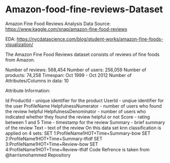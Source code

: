 # Amazon-food-fine-reviews-Dataset
Amazon Fine Food Reviews Analysis
Data Source: https://www.kaggle.com/snap/amazon-fine-food-reviews 

EDA: https://nycdatascience.com/blog/student-works/amazon-fine-foods-visualization/

The Amazon Fine Food Reviews dataset consists of reviews of fine foods from Amazon.

Number of reviews: 568,454
Number of users: 256,059
Number of products: 74,258
Timespan: Oct 1999 - Oct 2012
Number of Attributes/Columns in data: 10

Attribute Information:

Id
ProductId - unique identifier for the product
UserId - unqiue identifier for the user
ProfileName
HelpfulnessNumerator - number of users who found the review helpful
HelpfulnessDenominator - number of users who indicated whether they found the review helpful or not
Score - rating between 1 and 5
Time - timestamp for the review
Summary - brief summary of the review
Text - text of the review
On this data set knn classification is applied on 4 sets:
SET 1:ProfileName1HOT+Time+Summary-bow
SET 2:ProfileName1HOT+Time+Summary-tfidf
SET 3:ProfileName1HOT+Time+Review-bow
SET 4:ProfileName1HOT+Time+Review-tfidf
Code Refrence is taken from @harrismohammed Repository
